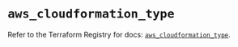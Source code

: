 # `aws_cloudformation_type`

Refer to the Terraform Registry for docs: [`aws_cloudformation_type`](https://registry.terraform.io/providers/hashicorp/aws/6.12.0/docs/resources/cloudformation_type).
